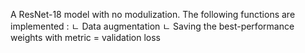 A ResNet-18 model with no modulization. The following functions are implemented : 
ㄴ Data augmentation
ㄴ Saving the best-performance weights with metric = validation loss
